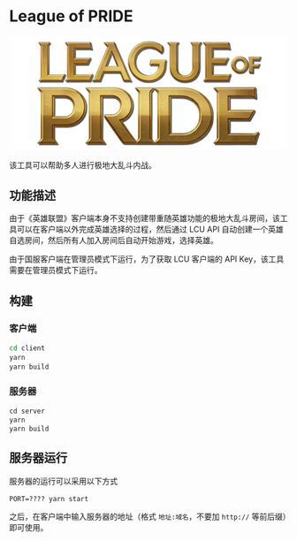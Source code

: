 # League of PRIDE

![](./client/renderer/public/images/lop-logo-text.png)

该工具可以帮助多人进行极地大乱斗内战。


## 功能描述

由于《英雄联盟》客户端本身不支持创建带重随英雄功能的极地大乱斗房间，该工具可以在客户端以外完成英雄选择的过程，然后通过 LCU API 自动创建一个英雄自选房间，然后所有人加入房间后自动开始游戏，选择英雄。

由于国服客户端在管理员模式下运行，为了获取 LCU 客户端的 API Key，该工具需要在管理员模式下运行。

## 构建

### 客户端

```bash
cd client
yarn
yarn build
```

### 服务器
```
cd server
yarn
yarn build
```


## 服务器运行

服务器的运行可以采用以下方式

```
PORT=???? yarn start
```

之后，在客户端中输入服务器的地址（格式 `地址:域名`，不要加 `http://` 等前后缀）即可使用。